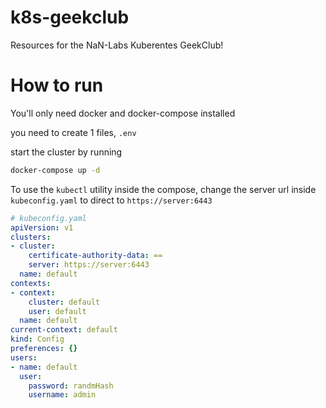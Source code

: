 # k8s-geekclub
Resources for the NaN-Labs Kuberentes GeekClub!

# How to run

You'll only need docker and docker-compose installed

you need to create 1 files, `.env`

start the cluster by running 

```bash
docker-compose up -d
```

To use the `kubectl` utility inside the compose, change the server url inside `kubeconfig.yaml` to direct to `https://server:6443`

```yaml
# kubeconfig.yaml
apiVersion: v1
clusters:
- cluster:
    certificate-authority-data: ==
    server: https://server:6443
  name: default
contexts:
- context:
    cluster: default
    user: default
  name: default
current-context: default
kind: Config
preferences: {}
users:
- name: default
  user:
    password: randmHash
    username: admin
```

